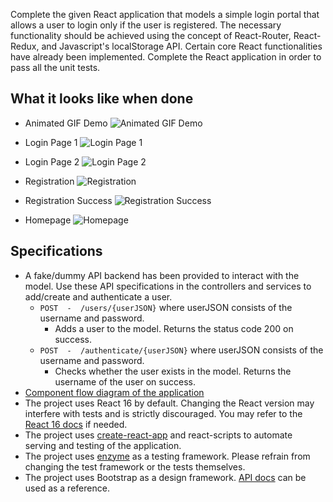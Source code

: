 Complete the given React application that models a simple login portal that allows a user to login only if the user is registered. The necessary functionality should be achieved using the concept of React-Router, React-Redux, and Javascript's localStorage API.
Certain core React functionalities have already been implemented. Complete the React application in order to pass all the unit tests.


## What it looks like when done
- Animated GIF Demo
  ![Animated GIF Demo](https://s3.amazonaws.com/istreet-assets/HGRD6r4tV7Hhtjax0DySFg/ezgif-3-64ea3e6bb8.gif)

- Login Page 1
  ![Login Page 1](https://s3.amazonaws.com/istreet-assets/ETuNReeYR3nhNr114V8oGA/Login1.png)

- Login Page 2
  ![Login Page 2](https://s3.amazonaws.com/istreet-assets/fp_TXc7b110j6uxQeYXhAw/login2.png)

- Registration
  ![Registration](https://s3.amazonaws.com/istreet-assets/aidC_nVg67wNC4mRennQMw/login3.png)

- Registration Success
  ![Registration Success](https://s3.amazonaws.com/istreet-assets/NuGbpiolkSt-D2qs4NieCQ/login4.png)


- Homepage
  ![Homepage](https://s3.amazonaws.com/istreet-assets/wv1ELSO7q5-ZBdv5jOHl8Q/login5.png)

## Specifications
- A fake/dummy API backend has been provided to interact with the model. Use these API specifications in the controllers and services to add/create and authenticate a user.
  - `POST  -  /users/{userJSON}` where userJSON consists of the username and password.
    - Adds a user to the model. Returns the status code 200 on success.
  - `POST  -  /authenticate/{userJSON}` where userJSON consists of the username and password.
    - Checks whether the user exists in the model. Returns the username of the user on success.
- [Component flow diagram of the application](https://s3.amazonaws.com/istreet-assets/TyLNpQ0u9-AYDbNKaWAH1Q/login.png)
- The project uses React 16 by default. Changing the React version may interfere with tests and is strictly discouraged. You may refer to the [React 16 docs](http://reactjs.org/docs/hello-world.html) if needed.
- The project uses [create-react-app](http://github.com/facebook/create-react-app) and react-scripts to automate serving and testing of the application.
- The project uses [enzyme](http://airbnb.io/enzyme/) as a testing framework. Please refrain from changing the test framework or the tests themselves.
- The project uses Bootstrap as a design framework. [API docs](https://getbootstrap.com/docs/4.1/getting-started/introduction/) can be used as a reference.
